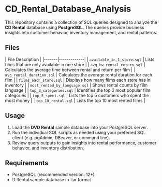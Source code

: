 # CD_Rental_Database_Analysis

This repository contains a collection of SQL queries designed to analyze the **CD Rental** database using **PostgreSQL**. The queries provide business insights into customer behavior, inventory management, and rental patterns.


## Files

| File Description |
|-------|-------------|
| `available_in_1_store.sql` | Lists films that are only available in one store |
| `avg_bw_rental_return.sql` | Calculates the average time between rental and return per film |
| `avg_rental_duration.sql` | Calculates the average rental duration for each film |
| `films_each_store.sql` | Displays how many films each store has in inventory |
| `most_rented_by_language.sql` | Shows rental counts by film language |
| `top_3_categories.sql` | Identifies the top 3 most popular film categories |
| `top_5_spent.sql` | Lists the top 5 customers who spent the most money |
| `top_10_rental.sql` | Lists the top 10 most rented films |


## Usage

1. Load the **DVD Rental** sample database into your PostgreSQL server.
2. Run the individual SQL scripts as needed using your preferred SQL client (e.g. pgAdmin, DBeaver, or command line).
3. Review query outputs to gain insights into rental performance, customer behavior, and inventory distribution.

## Requirements

- PostgreSQL (recommended version: 12+)
- D Rental sample database in .tar format.
